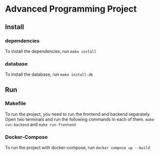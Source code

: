 # Advanced Programming Project

## Install

### dependencies

To install the dependencies, run `make install`

### database

To install the database, run `make install-db`

## Run

### Makefile

To run the project, you need to run the frontend and backend separately.
Open two terminals and run the following commands in each of them.
`make run-backend` and `make run-frontend`

### Docker-Compose

To run the project with docker-compose, run `docker compose up --build`
